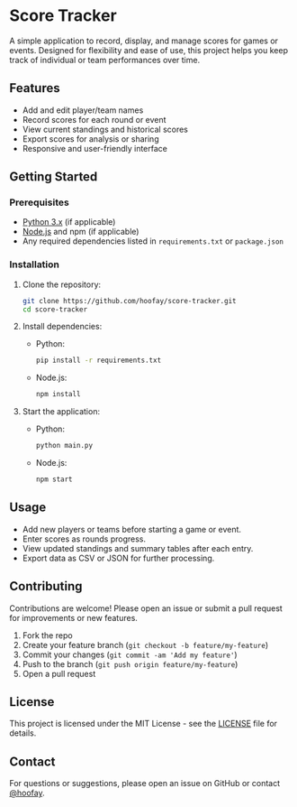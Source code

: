 # Score Tracker

A simple application to record, display, and manage scores for games or events. Designed for flexibility and ease of use, this project helps you keep track of individual or team performances over time.

## Features

- Add and edit player/team names
- Record scores for each round or event
- View current standings and historical scores
- Export scores for analysis or sharing
- Responsive and user-friendly interface

## Getting Started

### Prerequisites

- [Python 3.x](https://www.python.org/downloads/) (if applicable)
- [Node.js](https://nodejs.org/) and npm (if applicable)
- Any required dependencies listed in `requirements.txt` or `package.json`

### Installation

1. Clone the repository:
   ```bash
   git clone https://github.com/hoofay/score-tracker.git
   cd score-tracker
   ```

2. Install dependencies:
   - Python:
     ```bash
     pip install -r requirements.txt
     ```
   - Node.js:
     ```bash
     npm install
     ```

3. Start the application:
   - Python:
     ```bash
     python main.py
     ```
   - Node.js:
     ```bash
     npm start
     ```

## Usage

- Add new players or teams before starting a game or event.
- Enter scores as rounds progress.
- View updated standings and summary tables after each entry.
- Export data as CSV or JSON for further processing.

## Contributing

Contributions are welcome! Please open an issue or submit a pull request for improvements or new features.

1. Fork the repo
2. Create your feature branch (`git checkout -b feature/my-feature`)
3. Commit your changes (`git commit -am 'Add my feature'`)
4. Push to the branch (`git push origin feature/my-feature`)
5. Open a pull request

## License

This project is licensed under the MIT License - see the [LICENSE](LICENSE) file for details.

## Contact

For questions or suggestions, please open an issue on GitHub or contact [@hoofay](https://github.com/hoofay).